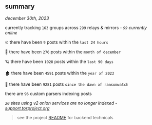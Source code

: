 
## summary
_december 30th, 2023_

currently tracking `163` groups across `299` relays & mirrors - _`99` currently online_

⏲ there have been `9` posts within the `last 24 hours`

🦈 there have been `276` posts within the `month of december`

🪐 there have been `1028` posts within the `last 90 days`

🏚 there have been `4591` posts within the `year of 2023`

🦕 there have been `9281` posts `since the dawn of ransomwatch`

there are `96` custom parsers indexing posts

_`20` sites using v2 onion services are no longer indexed - [support.torproject.org](https://support.torproject.org/onionservices/v2-deprecation/)_

> see the project [README](https://github.com/joshhighet/ransomwatch#ransomwatch--) for backend technicals
